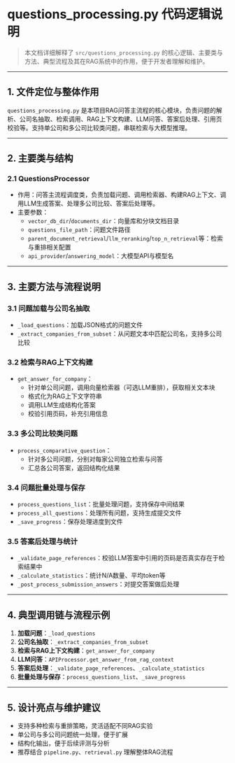 # questions_processing.py 代码逻辑说明

> 本文档详细解释了 `src/questions_processing.py` 的核心逻辑、主要类与方法、典型流程及其在RAG系统中的作用，便于开发者理解和维护。

---

## 1. 文件定位与整体作用

`questions_processing.py` 是本项目RAG问答主流程的核心模块，负责问题的解析、公司名抽取、检索调用、RAG上下文构建、LLM问答、答案后处理、引用页校验等。支持单公司和多公司比较类问题，串联检索与大模型推理。

---

## 2. 主要类与结构

### 2.1 QuestionsProcessor
- 作用：问答主流程调度类，负责加载问题、调用检索器、构建RAG上下文、调用LLM生成答案、处理多公司比较、答案后处理等。
- 主要参数：
  - `vector_db_dir`/`documents_dir`：向量库和分块文档目录
  - `questions_file_path`：问题文件路径
  - `parent_document_retrieval`/`llm_reranking`/`top_n_retrieval`等：检索与重排相关配置
  - `api_provider`/`answering_model`：大模型API与模型名

---

## 3. 主要方法与流程说明

### 3.1 问题加载与公司名抽取
- `_load_questions`：加载JSON格式的问题文件
- `_extract_companies_from_subset`：从问题文本中匹配公司名，支持多公司比较

### 3.2 检索与RAG上下文构建
- `get_answer_for_company`：
  - 针对单公司问题，调用向量检索器（可选LLM重排），获取相关文本块
  - 格式化为RAG上下文字符串
  - 调用LLM生成结构化答案
  - 校验引用页码，补充引用信息

### 3.3 多公司比较类问题
- `process_comparative_question`：
  - 针对多公司问题，分别对每家公司独立检索与问答
  - 汇总各公司答案，返回结构化结果

### 3.4 问题批量处理与保存
- `process_questions_list`：批量处理问题，支持保存中间结果
- `process_all_questions`：处理所有问题，支持生成提交文件
- `_save_progress`：保存处理进度到文件

### 3.5 答案后处理与统计
- `_validate_page_references`：校验LLM答案中引用的页码是否真实存在于检索结果中
- `_calculate_statistics`：统计N/A数量、平均token等
- `_post_process_submission_answers`：对提交答案做后处理

---

## 4. 典型调用链与流程示例

1. **加载问题**：`_load_questions`
2. **公司名抽取**：`_extract_companies_from_subset`
3. **检索与RAG上下文构建**：`get_answer_for_company`
4. **LLM问答**：`APIProcessor.get_answer_from_rag_context`
5. **答案后处理**：`_validate_page_references`、`_calculate_statistics`
6. **批量处理与保存**：`process_questions_list`、`_save_progress`

---

## 5. 设计亮点与维护建议
- 支持多种检索与重排策略，灵活适配不同RAG实验
- 单公司与多公司问题统一处理，便于扩展
- 结构化输出，便于后续评测与分析
- 推荐结合 `pipeline.py`、`retrieval.py` 理解整体RAG流程 